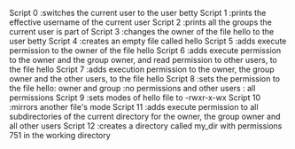 Script 0 :switches the current user to the user betty
Script 1 :prints the effective username of the current user
Script 2 :prints all the groups the current user is part of
Script 3 :changes the owner of the file hello to the user betty
Script 4 :creates an empty file called hello
Script 5 :adds execute permission to the owner of the file hello
Script 6 :adds execute permission to the owner and the group owner, and read permission to other users, to the file hello
Script 7 :adds execution permission to the owner, the group owner and the other users, to the file hello
Script 8 :sets the permission to the file hello: owner and group :no permissions and other users : all permissions
Script 9 :sets modes of hello file to -rwxr-x-wx
Script 10 :mirrors another file's mode
Script 11 :adds execute permission to all subdirectories of the current directory for the owner, the group owner and all other users
Script 12 :creates a directory called my_dir with permissions 751 in the working directory